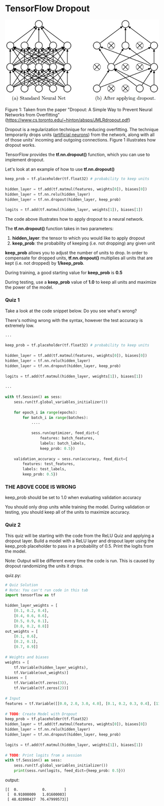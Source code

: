 # TensorFlow Dropout

![alt tag](dropout-node.jpeg)

Figure 1: Taken from the paper "Dropout: A Simple Way to Prevent Neural Networks from Overfitting" (https://www.cs.toronto.edu/~hinton/absps/JMLRdropout.pdf)

Dropout is a regularization technique for reducing overfitting. The technique temporarily drops units ([artificial neurons](https://en.wikipedia.org/wiki/Artificial_neuron)) from the network, along with all of those units' incoming and outgoing connections. Figure 1 illustrates how dropout works.

TensorFlow provides the **tf.nn.dropout()** function, which you can use to implement dropout.

Let's look at an example of how to use **tf.nn.dropout()**

```python
keep_prob = tf.placeholder(tf.float32) # probability to keep units

hidden_layer = tf.add(tf.matmul(features, weights[0]), biases[0])
hidden_layer = tf.nn.relu(hidden_layer)
hidden_layer = tf.nn.dropout(hidden_layer, keep_prob)

logits = tf.add(tf.matmul(hidden_layer, weights[1]), biases[1])
```

The code above illustrates how to apply dropout to a neural network.

The **tf.nn.dropout()** function takes in two parameters:

1. **hidden_layer**: the tensor to which you would like to apply dropout
2. **keep_prob**: the probability of keeping (i.e. not dropping) any given unit

**keep_prob** allows you to adjust the number of units to drop. In order to compensate for dropped units, **tf.nn.dropout()** multiplies all units that are kept (i.e. not dropped) by **1/keep_prob**.

During training, a good starting value for **keep_prob** is **0.5**

During testing, use a **keep_prob** value of **1.0** to keep all units and maximize the power of the model.

### Quiz 1

Take a look at the code snippet below. Do you see what's wrong?

There's nothing wrong with the syntax, however the test accuracy is extremely low.

```python
...

keep_prob = tf.placeholder(tf.float32) # probability to keep units

hidden_layer = tf.add(tf.matmul(features, weights[0]), biases[0])
hidden_layer = tf.nn.relu(hidden_layer)
hidden_layer = tf.nn.dropout(hidden_layer, keep_prob)

logits = tf.add(tf.matmul(hidden_layer, weights[1]), biases[1])

...

with tf.Session() as sess:
    sess.run(tf.global_variables_initializer())

    for epoch_i in range(epochs):
        for batch_i in range(batches):
            ....

            sess.run(optimizer, feed_dict={
                features: batch_features,
                labels: batch_labels,
                keep_prob: 0.5})

    validation_accuracy = sess.run(accuracy, feed_dict={
        features: test_features,
        labels: test_labels,
        keep_prob: 0.5})
```

### **THE ABOVE CODE IS WRONG**

keep_prob should be set to 1.0 when evaluating validation accuracy

You should only drop units while training the model. During validation or testing, you should keep all of the units to maximize accuracy.

### Quiz 2

This quiz will be starting with the code from the ReLU Quiz and applying a dropout layer. Build a model with a ReLU layer and dropout layer using the keep_prob placeholder to pass in a probability of 0.5. Print the logits from the model.

Note: Output will be different every time the code is run. This is caused by dropout randomizing the units it drops.

quiz.py:

```python
# Quiz Solution
# Note: You can't run code in this tab
import tensorflow as tf

hidden_layer_weights = [
    [0.1, 0.2, 0.4],
    [0.4, 0.6, 0.6],
    [0.5, 0.9, 0.1],
    [0.8, 0.2, 0.8]]
out_weights = [
    [0.1, 0.6],
    [0.2, 0.1],
    [0.7, 0.9]]

# Weights and biases
weights = [
    tf.Variable(hidden_layer_weights),
    tf.Variable(out_weights)]
biases = [
    tf.Variable(tf.zeros(3)),
    tf.Variable(tf.zeros(2))]

# Input
features = tf.Variable([[0.0, 2.0, 3.0, 4.0], [0.1, 0.2, 0.3, 0.4], [11.0, 12.0, 13.0, 14.0]])

# TODO: Create Model with Dropout
keep_prob = tf.placeholder(tf.float32)
hidden_layer = tf.add(tf.matmul(features, weights[0]), biases[0])
hidden_layer = tf.nn.relu(hidden_layer)
hidden_layer = tf.nn.dropout(hidden_layer, keep_prob)

logits = tf.add(tf.matmul(hidden_layer, weights[1]), biases[1])

# TODO: Print logits from a session
with tf.Session() as sess:
    sess.run(tf.global_variables_initializer())
    print(sess.run(logits, feed_dict={keep_prob: 0.5}))
```

output:

```
[[  0.           0.        ]
 [  0.91000009   1.01600003]
 [ 48.02000427  76.47999573]]
```
